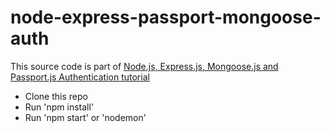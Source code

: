 # node-express-passport-mongoose-auth
This source code is part of [Node.js, Express.js, Mongoose.js and Passport.js Authentication tutorial](https://www.djamware.com/post/58bd823080aca7585c808ebf/nodejs-expressjs-mongoosejs-and-passportjs-authentication)

* Clone this repo
* Run 'npm install'
* Run 'npm start' or 'nodemon'

